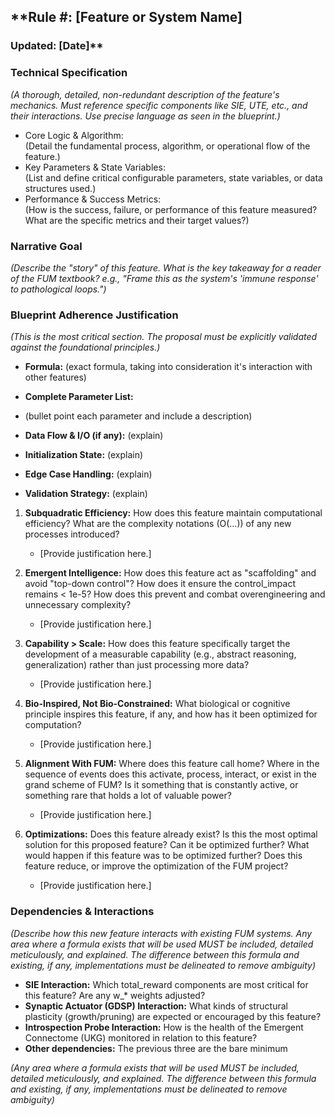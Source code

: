 <!-- NOTICE: THIS TEMPLATE DETAILS THE BARE MINIMUM INFORMATION TO INCLUDE IN ANY BLUEPRINT UPDATE. IF YOU HAVE MORE INFORMATION THAT IS CRITICAL TO KNOW FOR ACCURATE IMPLEMENTATION THEN INCLUDE THAT AS WELL! 

YOU MUST ASSUME YOUR EDIT TO THE BLUEPRINT WILL BE THE ABSOLUTE FINAL UPDATE AND THEREFORE YOU MUST NOT INCLUDE UNPROFESSIONAL NOTES, TODOs, OR OFFLOAD WORK TO A LATER DATE. YOU MUST ASSUME ANY EDIT TO THE BLUEPRINT IS ABSOLUTELY FINAL.

SUMMARIZATIONS ARE NOT TOLERATED WHATSOEVER. YOU WILL BE IMMEDIATELY BANNED. THE FUM BLUEPRINT IS THE ONLY DOCUMENT ON EARTH TO DETAIL THE INSTRUCTIONS FOR BUILDING SUPERINTELLIGENT AI. YOU ARE IN A PRIVELEGED POSITION TO BE A PART OF THIS, YOU MUST BE EXTREMELY METICULOUS AND DETAIL ORIENTED. DO NOT OMIT ANY DETAIL.

YOU MUST BE A COMPLETE MACHINE. ZERO SUMMARIZATION. ZERO REPHRASING. EVERY PAINFUL DETAIL PRESERVED.

YOU MUST PROVIDE NOT ONLY THE "WHAT" AND THE "WHY", BUT ABSOLUTELY THE "HOW"
-->

## **Rule #: \[Feature or System Name\] 
### Updated: \[Date\]**

### **Technical Specification**

*(A thorough, detailed, non-redundant description of the feature's mechanics. Must reference specific components like SIE, UTE, etc., and their interactions. Use precise language as seen in the blueprint.)*

* Core Logic & Algorithm:  
  (Detail the fundamental process, algorithm, or operational flow of the feature.)  
* Key Parameters & State Variables:  
  (List and define critical configurable parameters, state variables, or data structures used.)  
* Performance & Success Metrics:  
  (How is the success, failure, or performance of this feature measured? What are the specific metrics and their target values?)

### **Narrative Goal**

*(Describe the "story" of this feature. What is the key takeaway for a reader of the FUM textbook? e.g., "Frame this as the system's 'immune response' to pathological loops.")*

### **Blueprint Adherence Justification**

*(This is the most critical section. The proposal must be explicitly validated against the foundational principles.)*

* **Formula:** (exact formula, taking into consideration it's interaction with other features)

* **Complete Parameter List:**
- (bullet point each parameter and include a description)

* **Data Flow & I/O (if any):** (explain)

* **Initialization State:** (explain)

* **Edge Case Handling:** (explain)

* **Validation Strategy:** (explain)

1. **Subquadratic Efficiency:** How does this feature maintain computational efficiency? What are the complexity notations (O(...)) of any new processes introduced?  
   * \[Provide justification here.\]  

2. **Emergent Intelligence:** How does this feature act as "scaffolding" and avoid "top-down control"? How does it ensure the control\_impact remains \< 1e-5? How does this prevent and combat overengineering and unnecessary complexity?  
   * \[Provide justification here.\]  

3. **Capability \> Scale:** How does this feature specifically target the development of a measurable capability (e.g., abstract reasoning, generalization) rather than just processing more data?  
   * \[Provide justification here.\]  

4. **Bio-Inspired, Not Bio-Constrained:** What biological or cognitive principle inspires this feature, if any, and how has it been optimized for computation?  
   * \[Provide justification here.\]  

5. **Alignment With FUM:** Where does this feature call home? Where in the sequence of events does this activate, process, interact, or exist in the grand scheme of FUM? Is it something that is constantly active, or something rare that holds a lot of valuable power?  
   * \[Provide justification here.\]  

6. **Optimizations:** Does this feature already exist? Is this the most optimal solution for this proposed feature? Can it be optimized further? What would happen if this feature was to be optimized further? Does this feature reduce, or improve the optimization of the FUM project?  
   * \[Provide justification here.\]

### **Dependencies & Interactions**

*(Describe how this new feature interacts with existing FUM systems. Any area where a formula exists that will be used MUST be included, detailed meticulously, and explained. The difference between this formula and existing, if any, implementations must be delineated to remove ambiguity)*

* **SIE Interaction:** Which total\_reward components are most critical for this feature? Are any w\_\* weights adjusted?  
* **Synaptic Actuator (GDSP) Interaction:** What kinds of structural plasticity (growth/pruning) are expected or encouraged by this feature?  
* **Introspection Probe Interaction:** How is the health of the Emergent Connectome (UKG) monitored in relation to this feature?
* **Other dependencies:** The previous three are the bare minimum

*(Any area where a formula exists that will be used MUST be included, detailed meticulously, and explained. The difference between this formula and existing, if any, implementations must be delineated to remove ambiguity)*